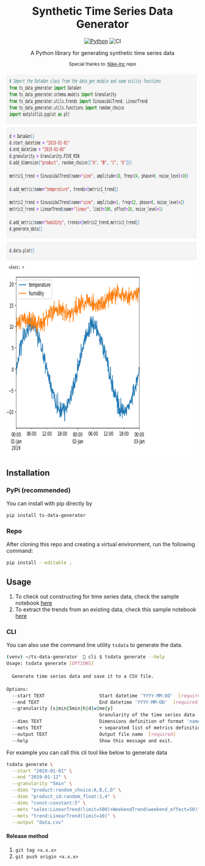 <!-- html title in the middle -->
<div align="center">

# Synthetic Time Series Data Generator

[![Python](https://img.shields.io/pypi/v/ts-data-generator)](https://pypi.org/project/ts-data-generator) ![CI](https://github.com/manojmanivannan/ts-data-generator/actions/workflows/ci.yaml/badge.svg)

A Python library for generating synthetic time series data

<sup>Special thanks to: [Nike-Inc](https://github.com/Nike-Inc/timeseries-generator) repo

<img src="https://github.com/manojmanivannan/ts-data-generator/raw/main/notebooks/image.png" alt="MarineGEO circle logo" style="height: 1000px; width:800px;"/>

<!-- ![Tutorial][tutorial] -->

</div>

## Installation
### PyPi (recommended)
You can install with pip directly by
```bash
pip install ts-data-generator
```

### Repo
After cloning this repo and creating a virtual environment, run the following command:
```bash
pip install --editable .
```

## Usage
1. To check out constructing for time series data, check the sample notebook [here](https://github.com/manojmanivannan/ts-data-generator/blob/main/notebooks/sample.ipynb)
2. To extract the trends from an existing data, check this sample notebook [here](https://github.com/manojmanivannan/ts-data-generator/blob/main/notebooks/imputer.ipynb)

### CLI

You can also use the command line utility `tsdata` to generate the data.
```bash
(venv) ~/ts-data-generator   cli $ tsdata generate --help
Usage: tsdata generate [OPTIONS]

  Generate time series data and save it to a CSV file.

Options:
  --start TEXT                    Start datetime 'YYYY-MM-DD'  [required]
  --end TEXT                      End datetime 'YYYY-MM-DD'  [required]
  --granularity [s|min|5min|h|d|w|me|y]
                                  Granularity of the time series data  [required]
  --dims TEXT                     Dimensions definition of format 'name:function:values'  [required]
  --mets TEXT                     + separated list of metrics definition trends of format 'name:trend(*params)'  [required]
  --output TEXT                   Output file name  [required]
  --help                          Show this message and exit.
  ```
For example you can call this cli tool like below to generate data
```bash
tsdata generate \
  --start "2019-01-01" \
  --end "2019-01-12" \
  --granularity "5min" \
  --dims "product:random_choice:A,B,C,D" \
  --dims "product_id:random_float:1,4" \
  --dims "const:constant:5" \
  --mets "sales:LinearTrend(limit=500)+WeekendTrend(weekend_effect=50)" \
  --mets "trend:LinearTrend(limit=10)" \
  --output "data.csv"
```

#### Release method
1. `git tag <x.x.x>`
2. `git push origin <x.x.x>`

<!-- [tutorial]: /notebooks/test.gif -->